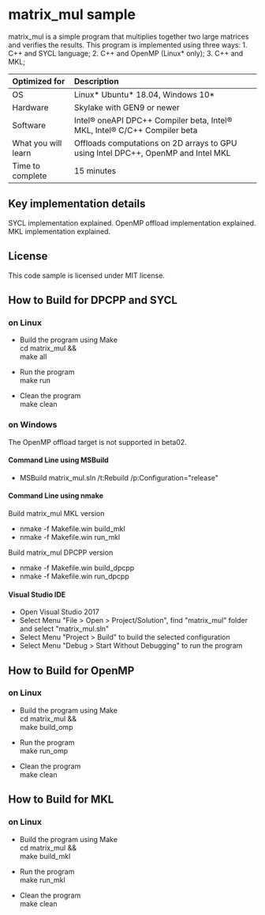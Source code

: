 # matrix_mul sample
matrix_mul is a simple program that multiplies together two large matrices and verifies the results. 
This program is implemented using three ways: 
    1. C++ and SYCL language;
    2. C++ and OpenMP (Linux* only);
    3. C++ and MKL;
  
| Optimized for                       | Description
|:---                               |:---
| OS                                | Linux* Ubuntu* 18.04, Windows 10*
| Hardware                          | Skylake with GEN9 or newer
| Software                          | Intel&reg; oneAPI DPC++ Compiler beta, Intel&reg; MKL, Intel&reg; C/C++ Compiler beta 
| What you will learn               | Offloads computations on 2D arrays to GPU using Intel DPC++, OpenMP and Intel MKL
| Time to complete                  | 15 minutes  

## Key implementation details
SYCL implementation explained. 
OpenMP offload implementation explained. 
MKL implementation explained.

## License  
This code sample is licensed under MIT license. 

## How to Build for DPCPP and SYCL 

### on Linux  
   * Build the program using Make  
    cd matrix_mul &&  
    make all  

   * Run the program  
    make run  

   * Clean the program  
    make clean 

### on Windows
The OpenMP offload target is not supported in beta02. 

#### Command Line using MSBuild
   * MSBuild matrix_mul.sln /t:Rebuild /p:Configuration="release"  

#### Command Line using nmake
   Build matrix_mul MKL version
   * nmake -f Makefile.win build_mkl  
   * nmake -f Makefile.win run_mkl  

   Build matrix_mul DPCPP version
   * nmake -f Makefile.win build_dpcpp  
   * nmake -f Makefile.win run_dpcpp  

#### Visual Studio IDE
   * Open Visual Studio 2017     
   * Select Menu "File > Open > Project/Solution", find "matrix_mul" folder and select "matrix_mul.sln" 
   * Select Menu "Project > Build" to build the selected configuration
   * Select Menu "Debug > Start Without Debugging" to run the program

## How to Build for OpenMP

### on Linux  
   * Build the program using Make  
    cd matrix_mul &&  
    make build_omp  

   * Run the program  
    make run_omp  

   * Clean the program  
    make clean

## How to Build for MKL

### on Linux  
   * Build the program using Make  
    cd matrix_mul &&  
    make build_mkl  

   * Run the program  
    make run_mkl  

   * Clean the program  
    make clean

